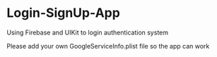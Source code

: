 # Login-SignUp-App
Using Firebase and UIKit to login authentication system

Please add your own GoogleServiceInfo.plist file so the app can work
